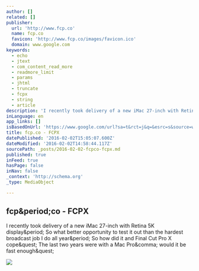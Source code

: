 ```yaml
---
author: []
related: []
publisher:
  url: 'http://www.fcp.co'
  name: fcp.co
  favicon: 'http://www.fcp.co/images/favicon.ico'
  domain: www.google.com
keywords:
  - echo
  - jtext
  - com_content_read_more
  - readmore_limit
  - params
  - jhtml
  - truncate
  - fcpx
  - string
  - article
description: 'I recently took delivery of a new iMac 27-inch with Retina 5K display. So what better opportunity to test it out than the hardest broadcast job I do all year. So how did it and Final Cut Pro X cope? The last two years were with a Mac Pro, would it be fast enough?'
inLanguage: en
app_links: []
isBasedOnUrl: 'https://www.google.com/url?sa=t&rct=j&q=&esrc=s&source=web&cd=5&cad=rja&uact=8&ved=0ahUKEwjA3eHMq9nKAhWBbiYKHbNiB6sQFgg2MAQ&url=http%3A%2F%2Fwww.fcp.co%2Fcomponent%2Ftortags%2Ftag%2FFCPX&usg=AFQjCNFVpFUOMajTX8vUWclSP99dUDxJXg&sig2=10tnER-6c_wLbRhloG4MJA'
title: fcp.co - FCPX
datePublished: '2016-02-02T15:05:07.600Z'
dateModified: '2016-02-02T14:58:44.117Z'
sourcePath: _posts/2016-02-02-fcpco-fcpx.md
published: true
inFeed: true
hasPage: false
inNav: false
_context: 'http://schema.org'
_type: MediaObject

---
```

<article style=""><h1>fcp&amp;period;co - FCPX</h1><p>I recently took delivery of a new iMac 27-inch with Retina 5K display&amp;period; So what better opportunity to test it out than the hardest broadcast job I do all year&amp;period; So how did it and Final Cut Pro X cope&amp;quest; The last two years were with a Mac Pro&amp;comma; would it be fast enough&amp;quest;</p><img src="http://www.fcp.co/images/stories/2016/new_imac_fcpx/retina_imac_FCPX.jpg" /></article>